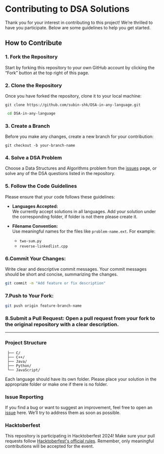 
# Contributing to DSA Solutions

Thank you for your interest in contributing to this project! We’re thrilled to have you participate. Below are some guidelines to help you get started.

## How to Contribute

### 1. Fork the Repository

Start by forking this repository to your own GitHub account by clicking the “Fork” button at the top right of this page.

### 2. Clone the Repository

Once you have forked the repository, clone it to your local machine:

```git clone https://github.com/subin-shk/DSA-in-any-language.git```

```bash
 cd DSA-in-any-language
```



### 3. Create a Branch
Before you make any changes, create a new branch for your contribution:

```git checkout -b your-branch-name```

### 4. Solve a DSA Problem<br>
Choose a Data Structures and Algorithms problem from the [issues](https://github.com/subin-shk/DSA-in-any-language/issues) page, or solve any of the DSA questions listed in the repository.

### 5. Follow the Code Guidelines
Please ensure that your code follows these guidelines:

- **Languages Accepted:**  
  We currently accept solutions in all languages. Add your solution under the corresponding folder, if folder is not there please create it.
  
- **Filename Convention:**  
  Use meaningful names for the files like `problem-name.ext`. For example:
  - `two-sum.py`
  - `reverse-linkedlist.cpp`


### 6.Commit Your Changes:
Write clear and descriptive commit messages. Your commit messages should be short and concise, summarizing the changes.
```bash
git commit -m "Add feature or fix description"
```
### 7.Push to Your Fork:
```bash
git push origin feature-branch-name
```
### 8.Submit a Pull Request: Open a pull request from your fork to the original repository with a clear description.

---

### Project Structure
```
 ├── C/
 ├── C++/
 ├── Java/
 ├── Python/
 └── JavaScript/
```

Each language should have its own folder. Please place your solution in the appropriate folder or make one if there is no folder.

### Issue Reporting
If you find a bug or want to suggest an improvement, feel free to open an [issue](https://github.com/subin-shk/DSA-in-any-language/issues) here. We’ll try to address them as soon as possible.

### Hacktoberfest
This repository is participating in Hacktoberfest 2024! Make sure your pull requests follow [Hacktoberfest's official rules](https://hacktoberfest.com/). Remember, only meaningful contributions will be accepted for the event.
